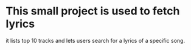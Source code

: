 # This small project is used to fetch lyrics

it lists top 10 tracks and lets users search for a lyrics of a specific song.
